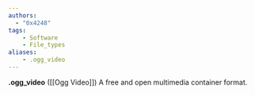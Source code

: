 ```yaml
---
authors:
  - "0x4248"
tags:
    - Software
    - File_types
aliases:
    - .ogg_video
---
```

**.ogg_video** ([[Ogg Video]]) A free and open multimedia container format.
